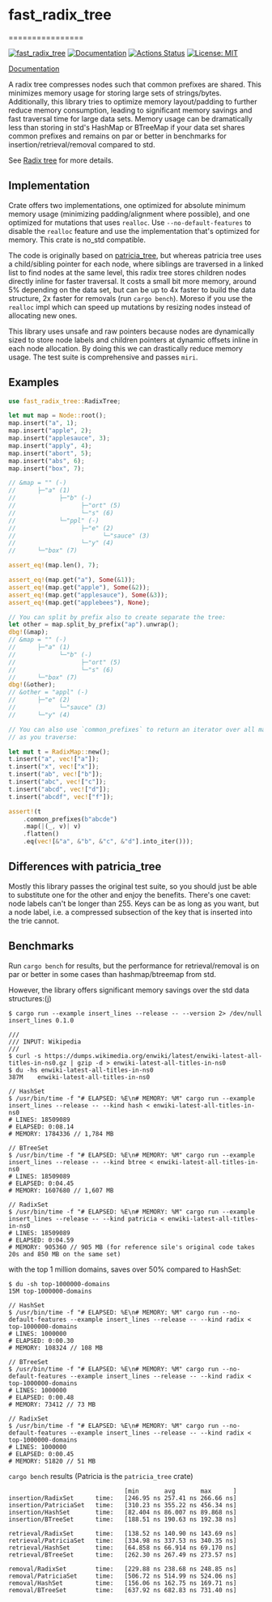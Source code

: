 # fast_radix_tree

================

[![fast_radix_tree](https://img.shields.io/crates/v/fast_radix_tree.svg)](https://crates.io/crates/fast_radix_tree)
[![Documentation](https://docs.rs/fast_radix_tree/badge.svg)](https://docs.rs/fast_radix_tree)
[![Actions Status](https://github.com/bluecatengineering/fast_radix_tree/workflows/CI/badge.svg)](https://github.com/bluecatengineering/fast_radix_tree/actions)
[![License: MIT](https://img.shields.io/badge/license-MIT-blue.svg)](LICENSE)

[Documentation](https://docs.rs/fast_radix_tree)

A radix tree compresses nodes such that common prefixes are shared. This minimizes memory usage for storing large sets of strings/bytes. Additionally, this library tries to optimize memory layout/padding to further reduce memory consumption, leading to significant memory savings and fast traversal time for large data sets. Memory usage can be dramatically less than storing in std's HashMap or BTreeMap if your data set shares common prefixes and remains on par or better in benchmarks for insertion/retrieval/removal compared to std.

See [Radix tree](https://en.wikipedia.org/wiki/Radix_tree) for more details.

## Implementation

Crate offers two implementations, one optimized for absolute minimum memory usage (minimizing padding/alignment where possible), and one optimized for mutations that uses `realloc`. Use `--no-default-features` to disable the `realloc` feature and use the implementation that's optimized for memory. This crate is no_std compatible.

The code is originally based on [patricia_tree](https://github.com/sile/patricia_tree), but whereas patricia tree uses a child/sibling pointer for each node, where siblings are traversed in a linked list to find nodes at the same level, this radix tree stores children nodes directly inline for faster traversal. It costs a small bit more memory, around 5% depending on the data set, but can be up to 4x faster to build the data structure, 2x faster for removals (run `cargo bench`). Moreso if you use the `realloc` impl which can speed up mutations by resizing nodes instead of allocating new ones.

This library uses unsafe and raw pointers because nodes are dynamically sized to store node labels and children pointers at dynamic offsets inline in each node allocation. By doing this we can drastically reduce memory usage. The test suite is comprehensive and passes `miri`.

## Examples

```rust
use fast_radix_tree::RadixTree;

let mut map = Node::root();
map.insert("a", 1);
map.insert("apple", 2);
map.insert("applesauce", 3);
map.insert("apply", 4);
map.insert("abort", 5);
map.insert("abs", 6);
map.insert("box", 7);

// &map = "" (-)
//      ├─"a" (1)
//            ├─"b" (-)
//                  ├─"ort" (5)
//                  └─"s" (6)
//            └─"ppl" (-)
//                  ├─"e" (2)
//                        └─"sauce" (3)
//                  └─"y" (4)
//      └─"box" (7)

assert_eq!(map.len(), 7);

assert_eq!(map.get("a"), Some(&1));
assert_eq!(map.get("apple"), Some(&2));
assert_eq!(map.get("applesauce"), Some(&3));
assert_eq!(map.get("applebees"), None);

// You can split by prefix also to create separate the tree:
let other = map.split_by_prefix("ap").unwrap();
dbg!(&map);
// &map = "" (-)
//      ├─"a" (1)
//            └─"b" (-)
//                  ├─"ort" (5)
//                  └─"s" (6)
//      └─"box" (7)
dbg!(&other);
// &other = "appl" (-)
//      ├─"e" (2)
//            └─"sauce" (3)
//      └─"y" (4)

// You can also use `common_prefixes` to return an iterator over all matching entries
// as you traverse:

let mut t = RadixMap::new();
t.insert("a", vec!["a"]);
t.insert("x", vec!["x"]);
t.insert("ab", vec!["b"]);
t.insert("abc", vec!["c"]);
t.insert("abcd", vec!["d"]);
t.insert("abcdf", vec!["f"]);

assert!(t
    .common_prefixes(b"abcde")
    .map(|(_, v)| v)
    .flatten()
    .eq(vec![&"a", &"b", &"c", &"d"].into_iter()));
```

## Differences with patricia_tree

Mostly this library passes the original test suite, so you should just be able to substitute one for the other and enjoy the benefits. There's one cavet: node labels can't be longer than 255. Keys can be as long as you want, but a node label, i.e. a compressed subsection of the key that is inserted into the trie cannot.

## Benchmarks

Run `cargo bench` for results, but the performance for retrieval/removal is on par or better in some cases than hashmap/btreemap from std.

However, the library offers significant memory savings over the std data structures:(j)

```console
$ cargo run --example insert_lines --release -- --version 2> /dev/null
insert_lines 0.1.0

///
/// INPUT: Wikipedia
///
$ curl -s https://dumps.wikimedia.org/enwiki/latest/enwiki-latest-all-titles-in-ns0.gz | gzip -d > enwiki-latest-all-titles-in-ns0
$ du -hs enwiki-latest-all-titles-in-ns0
387M    enwiki-latest-all-titles-in-ns0

// HashSet
$ /usr/bin/time -f "# ELAPSED: %E\n# MEMORY: %M" cargo run --example insert_lines --release -- --kind hash < enwiki-latest-all-titles-in-ns0
# LINES: 18509089
# ELAPSED: 0:08.14
# MEMORY: 1784336 // 1,784 MB

// BTreeSet
$ /usr/bin/time -f "# ELAPSED: %E\n# MEMORY: %M" cargo run --example insert_lines --release -- --kind btree < enwiki-latest-all-titles-in-ns0
# LINES: 18509089
# ELAPSED: 0:04.45
# MEMORY: 1607680 // 1,607 MB

// RadixSet
$ /usr/bin/time -f "# ELAPSED: %E\n# MEMORY: %M" cargo run --example insert_lines --release -- --kind patricia < enwiki-latest-all-titles-in-ns0
# LINES: 18509089
# ELAPSED: 0:04.59
# MEMORY: 905360 // 905 MB (for reference sile's original code takes 20s and 850 MB on the same set)
```

with the top 1 million domains, saves over 50% compared to HashSet:

```console
$ du -sh top-1000000-domains
15M top-1000000-domains

// HashSet
$ /usr/bin/time -f "# ELAPSED: %E\n# MEMORY: %M" cargo run --no-default-features --example insert_lines --release -- --kind radix < top-1000000-domains
# LINES: 1000000
# ELAPSED: 0:00.30
# MEMORY: 108324 // 108 MB

// BTreeSet
$ /usr/bin/time -f "# ELAPSED: %E\n# MEMORY: %M" cargo run --no-default-features --example insert_lines --release -- --kind radix < top-1000000-domains
# LINES: 1000000
# ELAPSED: 0:00.48
# MEMORY: 73412 // 73 MB

// RadixSet
$ /usr/bin/time -f "# ELAPSED: %E\n# MEMORY: %M" cargo run --no-default-features --example insert_lines --release -- --kind radix < top-1000000-domains
# LINES: 1000000
# ELAPSED: 0:00.45
# MEMORY: 51820 // 51 MB
```

`cargo bench` results (Patricia is the `patricia_tree` crate)

```
                                [min       avg       max      ]
insertion/RadixSet      time:   [246.95 ns 257.41 ns 266.66 ns]
insertion/PatriciaSet   time:   [310.23 ns 355.22 ns 456.34 ns]
insertion/HashSet       time:   [82.404 ns 86.007 ns 89.868 ns]
insertion/BTreeSet      time:   [188.51 ns 190.63 ns 192.38 ns]

retrieval/RadixSet      time:   [138.52 ns 140.90 ns 143.69 ns]
retrieval/PatriciaSet   time:   [334.98 ns 337.53 ns 340.35 ns]
retrieval/HashSet       time:   [64.858 ns 66.914 ns 69.170 ns]
retrieval/BTreeSet      time:   [262.30 ns 267.49 ns 273.57 ns]

removal/RadixSet        time:   [229.88 ns 238.68 ns 248.85 ns]
removal/PatriciaSet     time:   [506.72 ns 514.99 ns 524.06 ns]
removal/HashSet         time:   [156.06 ns 162.75 ns 169.71 ns]
removal/BTreeSet        time:   [637.92 ns 682.83 ns 731.40 ns]
```
